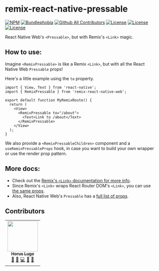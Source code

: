 # remix-react-native-pressable

[![NPM](https://img.shields.io/npm/v/remix-react-native-pressable.svg)](https://www.npmjs.com/package/remix-react-native-pressable)
[![Bundlephobia][bundlephobia-badge]][bundlephobia]
[![Github All Contributors][all-contributors-badge]](#contributors)
[![License][license-badge]][license]
[![License][twitter-badge]][twitter]
[![License][star-badge]][star]

React Native Web's `<Pressable>`, but with Remix's `<Link>` magic.

## How to use:

Imagine `<RemixPressable>` is like a Remix `<Link>`, but with all the React Native Web `Pressable` props!

Here's a little example using the `to` property.

```tsx
import { View, Text } from 'react-native';
import { RemixPressable } from 'remix-react-native-web';

export default function MyRemixRoute() {
  return (
    <View>
      <RemixPressable to="/about">
        <Text>Link to /about</Text>
      </RemixPressable>
    </View>
  );
}
```

We also provide a `<RemixPressableChildren>` component and a `useRemixPressableProps` hook, in case you want to build your own wrapper or use the render prop pattern.

## More docs:

- Check out the [Remix's `<Link>` documentation for more info](https://remix.run/docs/en/v1/api/remix#link).
- Since Remix's `<Link>` wraps React Router DOM's `<Link>`, you can use [the same props](https://reactrouter.com/docs/en/v6/api#link).
- Also, React Native Web's `Pressable` has a [full list of props](https://necolas.github.io/react-native-web/docs/pressable/).

## Contributors

<!-- ALL-CONTRIBUTORS-LIST:START - Do not remove or modify this section -->
<!-- prettier-ignore-start -->
<!-- markdownlint-disable -->
<table>
  <tr>
    <td align="center"><a href="https://horus.dev"><img src="https://avatars.githubusercontent.com/u/6759612?v=4?s=100" width="100px;" alt=""/><br /><sub><b>Horus Lugo</b></sub></a><br /><a href="#maintenance-HorusGoul" title="Maintenance">🚧</a> <a href="#ideas-HorusGoul" title="Ideas, Planning, & Feedback">🤔</a> <a href="https://github.com/HorusGoul/remix-react-native-pressable/commits?author=HorusGoul" title="Code">💻</a> <a href="#design-HorusGoul" title="Design">🎨</a> <a href="https://github.com/HorusGoul/remix-react-native-pressable/pulls?q=is%3Apr+reviewed-by%3AHorusGoul" title="Reviewed Pull Requests">👀</a></td>
  </tr>
</table>

<!-- markdownlint-restore -->
<!-- prettier-ignore-end -->

<!-- ALL-CONTRIBUTORS-LIST:END -->

<!-- prettier-ignore-start -->
[all-contributors-badge]: https://img.shields.io/github/all-contributors/HorusGoul/remix-react-native-pressable/main
[license-badge]: https://img.shields.io/github/license/HorusGoul/remix-react-native-pressable
[license]: ./LICENSE
[bundlephobia-badge]: https://img.shields.io/bundlephobia/minzip/remix-react-native-pressable
[bundlephobia]: https://bundlephobia.com/package/remix-react-native-pressable
[twitter-badge]: https://img.shields.io/twitter/follow/horusgoul.svg?style=social&label=Follow
[twitter]: https://twitter.com/horusgoul
[star-badge]: https://img.shields.io/github/stars/HorusGoul/remix-react-native-pressable.svg?style=social&label=Star
[star]: https://github.com/horusgoul/remix-react-native-pressable
<!-- prettier-ignore-end -->
